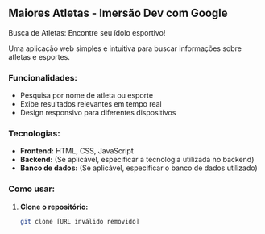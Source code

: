 ## Maiores Atletas - Imersão Dev com Google

 Busca de Atletas: Encontre seu ídolo esportivo!

Uma aplicação web simples e intuitiva para buscar informações sobre atletas e esportes.

### **Funcionalidades:**

* Pesquisa por nome de atleta ou esporte
* Exibe resultados relevantes em tempo real
* Design responsivo para diferentes dispositivos

### **Tecnologias:**

* **Frontend:** HTML, CSS, JavaScript
* **Backend:** (Se aplicável, especificar a tecnologia utilizada no backend)
* **Banco de dados:** (Se aplicável, especificar o banco de dados utilizado)

### **Como usar:**

1. **Clone o repositório:**
   ```bash
   git clone [URL inválido removido]

